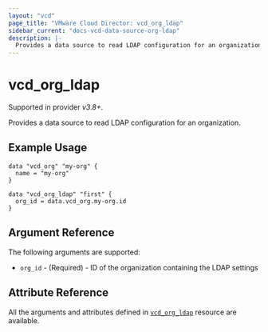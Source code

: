 ```yaml
---
layout: "vcd"
page_title: "VMware Cloud Director: vcd_org_ldap"
sidebar_current: "docs-vcd-data-source-org-ldap"
description: |-
  Provides a data source to read LDAP configuration for an organization.
---
```


# vcd\_org\_ldap

Supported in provider *v3.8+*.

Provides a data source to read LDAP configuration for an organization.

## Example Usage

```hcl
data "vcd_org" "my-org" {
  name = "my-org"
}

data "vcd_org_ldap" "first" {
  org_id = data.vcd_org.my-org.id
}
```

## Argument Reference

The following arguments are supported:

* `org_id` - (Required)  - ID of the organization containing the LDAP settings

## Attribute Reference

All the arguments and attributes defined in
[`vcd_org_ldap`](/providers/vmware/vcd/latest/docs/resources/org_ldap) resource are available.
